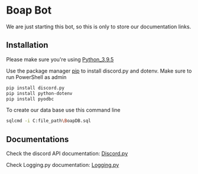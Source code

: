 # Boap Bot

We are just starting this bot, so this is  only to store our  documentation links.

## Installation

Please make sure you're using [Python_3.9.5](https://www.python.org/downloads/release/python-395/)

Use the package manager [pip](https://pip.pypa.io/en/stable/) to install discord.py and dotenv.
Make sure to run PowerShell as admin

```bash
pip install discord.py
pip install python-dotenv
pip install pyodbc
```

To create our data base use this command line

```bash
sqlcmd -i C:file_path\BoapDB.sql
```

## Documentations

Check the discord API documentation: [Discord.py](https://discordpy.readthedocs.io/en/stable/intro.html)

Check Logging.py documentation: [Logging.py](https://docs.python.org/pt-br/3/howto/logging.html)
